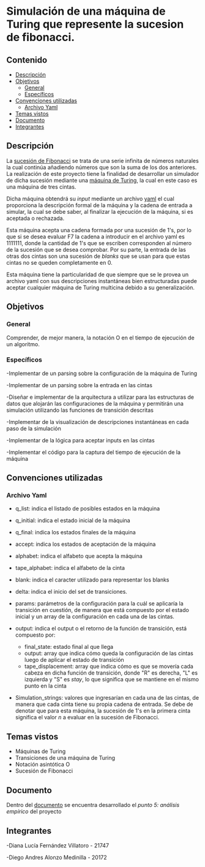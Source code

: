 # Simulación de una máquina de Turing que represente la sucesion de fibonacci.

## Contenido
- [Descripción](https://github.com/FernandezDL/proyecto1-analisis_de_algoritmos?tab=readme-ov-file#descripci%C3%B3n)
- [Objetivos](https://github.com/FernandezDL/proyecto1-analisis_de_algoritmos?tab=readme-ov-file#objetivos)
  - [General](https://github.com/FernandezDL/proyecto1-analisis_de_algoritmos?tab=readme-ov-file#general)
  - [Específicos](https://github.com/FernandezDL/proyecto1-analisis_de_algoritmos?tab=readme-ov-file#espec%C3%ADficos)
- [Convenciones utilizadas](https://github.com/FernandezDL/proyecto1-analisis_de_algoritmos?tab=readme-ov-file#convenciones-utilizadas)
  - [Archivo Yaml](https://github.com/FernandezDL/proyecto1-analisis_de_algoritmos?tab=readme-ov-file#archivo-yaml)
- [Temas vistos](https://github.com/FernandezDL/proyecto1-analisis_de_algoritmos?tab=readme-ov-file#temas-vistos)
- [Documento](https://github.com/FernandezDL/proyecto1-analisis_de_algoritmos?tab=readme-ov-file#documento)
- [Integrantes](https://github.com/FernandezDL/proyecto1-analisis_de_algoritmos?tab=readme-ov-file#integrantes)

## Descripción 
La [sucesión de Fibonacci](https://www.educ.ar/recursos/132013/la-matematica-incrustada-en-la-inmensa-variedad-de-formas-de-vida#:~:text=En%20matem%C3%A1tica%2C%20la%20sucesi%C3%B3n%20de,%2C%20610%2C%20987%2C%201597%E2%80%A6) se trata de una serie infinita de números naturales la cual continúa añadiendo números que son la suma de los dos anteriores. La realización de este proyecto tiene la finalidad de desarrollar un simulador de dicha sucesión mediante una [máquina de Turing](https://es.wikipedia.org/wiki/M%C3%A1quina_de_Turing), la cual en este caso es una máquina de tres cintas.

Dicha máquina obtendrá su _input_ mediante un archivo [yaml](https://www.redhat.com/es/topics/automation/what-is-yaml) el cual proporciona la descripción formal de la máquina y la cadena de entrada a simular, la cual se debe saber, al finalizar la ejecución de la máquina, si es aceptada o rechazada.

Esta máquina acepta una cadena formada por una sucesión de 1's, por lo que si se desea evaluar F7 la cadena a introducir en el archivo yaml es 1111111, donde la cantidad de 1's que se escriben corresponden al número de la sucesión que se desea comprobar. Por su parte, la entrada de las otras dos cintas son una sucesión de _blanks_ que se usan para que estas cintas no se queden completamente en 0.

Esta máquina tiene la particularidad de que siempre que se le provea un archivo yaml con sus descripciones instantáneas bien estructuradas puede aceptar cualquier máquina de Turing multicina debido a su generalización.
 
## Objetivos
### General
Comprender, de mejor manera, la notación O en el tiempo de ejecución de un algoritmo. 

### Específicos
 -Implementar de un parsing sobre la configuración de la máquina de Turing

 -Implementar de un parsing sobre la entrada en las cintas

 -Diseñar e implementar de la arquitectura a utilizar para las estructuras de datos que  alojarán las configuraciones de la máquina y permitirán una simulación utilizando las funciones de transición descritas

 -Implementar de la visualización de descripciones instantáneas en cada paso de la simulación

 -Implementar de la lógica para aceptar inputs en las cintas

 -Implementar el código para la captura del tiempo de ejecución de la máquina

## Convenciones utilizadas
### Archivo Yaml
* q_list: indica el listado de posibles estados en la máquina

* q_initial: indica el estado inicial de la máquina

* q_final: indica los estados finales de la máquina

* accept: indica los estados de aceptación de la máquina

* alphabet: indica el alfabeto que acepta la máquina

* tape_alphabet: indica el alfabeto de la cinta

* blank: indica el caracter utilizado para representar los blanks

* delta: indica el inicio del set de transiciones.

* params: parámetros de la configuración para la cuál se aplicaría la transición en cuestión, de manera que está compuesto por el estado inicial y un array de la configuración en cada una de las cintas.

* output: indica el output o el retorno de la función de transición, está compuesto por:
  * final_state: estado final al que llega
  * output: array que indica cómo queda la configuración de las cintas luego de aplicar el estado de transición
  * tape_displacement: array  que indica cómo es que se movería cada cabeza en dicha función de transición, donde "R" es derecha, "L" es izquierda y "S" es _stay_, lo que significa que se mantiene en el mismo punto en la cinta

* Simulation_strings: valores que ingresarían en cada una de las cintas, de manera que cada cinta tiene su propia cadena de entrada. Se debe de denotar que para esta máquina, la sucesión de 1's en la primera cinta significa el valor _n_ a evaluar en la sucesión de Fibonacci.
  
## Temas vistos
- Máquinas de Turing
- Transiciones de una máquina de Turing
- Notación asintótica O
- Sucesión de Fibonacci

## Documento
Dentro del [documento](https://docs.google.com/document/d/1W6obe05NTC72kWp2WSZXfGYj9MBrQgc-08Cyx9WeQVo/edit?usp=sharing) se encuentra desarrollado el _punto 5: análisis empírico_ del proyecto

## Integrantes
-Diana Lucía Fernández Villatoro - 21747

-Diego Andres Alonzo Medinilla  - 20172
